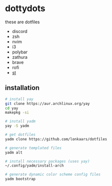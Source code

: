 # dottydots

these are dotfiles

- discord
- zsh
- nvim
- i3
- polybar
- zathura
- brave
- rofi
- [st](https://github.com/lonkaars/st)

## installation

```sh
# install yay
git clone https://aur.archlinux.org/yay
cd yay
makepkg -si

# install yadm
yay -S yadm

# get dotfiles
yadm clone https://github.com/lonkaars/dotfiles

# generate templated files
yadm alt

# install necessary packages (uses yay)
~/.config/yadm/install-arch

# generate dynamic color scheme config files
yadm bootstrap
```
